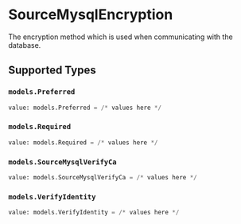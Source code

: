 # SourceMysqlEncryption

The encryption method which is used when communicating with the database.


## Supported Types

### `models.Preferred`

```python
value: models.Preferred = /* values here */
```

### `models.Required`

```python
value: models.Required = /* values here */
```

### `models.SourceMysqlVerifyCa`

```python
value: models.SourceMysqlVerifyCa = /* values here */
```

### `models.VerifyIdentity`

```python
value: models.VerifyIdentity = /* values here */
```

